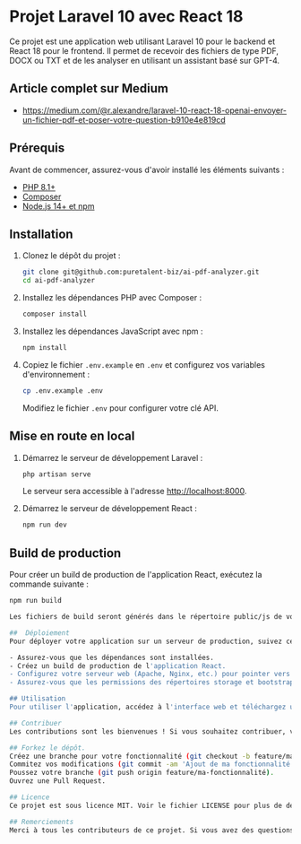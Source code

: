 # Projet Laravel 10 avec React 18

Ce projet est une application web utilisant Laravel 10 pour le backend et React 18 pour le frontend. Il permet de recevoir des fichiers de type PDF, DOCX ou TXT et de les analyser en utilisant un assistant basé sur GPT-4.

## Article complet sur Medium
- https://medium.com/@r.alexandre/laravel-10-react-18-openai-envoyer-un-fichier-pdf-et-poser-votre-question-b910e4e819cd

## Prérequis

Avant de commencer, assurez-vous d'avoir installé les éléments suivants :

- [PHP 8.1+](https://www.php.net/downloads)
- [Composer](https://getcomposer.org/download/)
- [Node.js 14+ et npm](https://nodejs.org/en/download/)

## Installation

1. Clonez le dépôt du projet :

    ```bash
    git clone git@github.com:puretalent-biz/ai-pdf-analyzer.git
    cd ai-pdf-analyzer
    ```

2. Installez les dépendances PHP avec Composer :

    ```bash
    composer install
    ```

3. Installez les dépendances JavaScript avec npm :

    ```bash
    npm install
    ```

4. Copiez le fichier `.env.example` en `.env` et configurez vos variables d'environnement :

    ```bash
    cp .env.example .env
    ```

    Modifiez le fichier `.env` pour configurer votre clé API.


## Mise en route en local

1. Démarrez le serveur de développement Laravel :

    ```bash
    php artisan serve
    ```

    Le serveur sera accessible à l'adresse [http://localhost:8000](http://localhost:8000).

2. Démarrez le serveur de développement React :

    ```bash
    npm run dev
    ```

## Build de production

Pour créer un build de production de l'application React, exécutez la commande suivante :

```bash
npm run build

Les fichiers de build seront générés dans le répertoire public/js de votre projet Laravel.

##  Déploiement
Pour déployer votre application sur un serveur de production, suivez ces étapes :

- Assurez-vous que les dépendances sont installées.
- Créez un build de production de l'application React.
- Configurez votre serveur web (Apache, Nginx, etc.) pour pointer vers le répertoire public de votre projet Laravel.
- Assurez-vous que les permissions des répertoires storage et bootstrap/cache sont correctement définies.

## Utilisation
Pour utiliser l'application, accédez à l'interface web et téléchargez un fichier PDF, DOCX ou TXT. L'assistant analysera le contenu du fichier et fournira une réponse basée sur le modèle GPT-4.

## Contribuer
Les contributions sont les bienvenues ! Si vous souhaitez contribuer, veuillez suivre ces étapes :

## Forkez le dépôt.
Créez une branche pour votre fonctionnalité (git checkout -b feature/ma-fonctionnalité).
Commitez vos modifications (git commit -am 'Ajout de ma fonctionnalité').
Poussez votre branche (git push origin feature/ma-fonctionnalité).
Ouvrez une Pull Request.

## Licence
Ce projet est sous licence MIT. Voir le fichier LICENSE pour plus de détails.

## Remerciements
Merci à tous les contributeurs de ce projet. Si vous avez des questions ou des suggestions, n'hésitez pas à ouvrir une issue ou à me contacter.